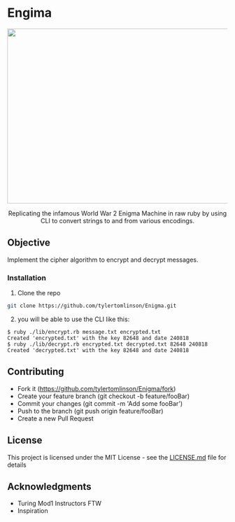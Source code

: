 # Engima

<p align="center">
  <img width="600" height="400" src="https://logopond.com/logos/9e3cd4698cef143d26ef429bd3b9ff2b.png">
</p>

<p align="center">
  Replicating the infamous World War 2 Enigma Machine in raw ruby by using CLI to convert strings to and from various encodings.
</p>

## Objective 
Implement the cipher algorithm to encrypt and decrypt messages.

### Installation
 
1. Clone the repo
```sh
git clone https://github.com/tylertomlinson/Enigma.git
```
2. you will be able to use the CLI like this:
```
$ ruby ./lib/encrypt.rb message.txt encrypted.txt
Created 'encrypted.txt' with the key 82648 and date 240818
$ ruby ./lib/decrypt.rb encrypted.txt decrypted.txt 82648 240818
Created 'decrypted.txt' with the key 82648 and date 240818
```



## Contributing
- Fork it (https://github.com/tylertomlinson/Enigma/fork)
- Create your feature branch (git checkout -b feature/fooBar)
- Commit your changes (git commit -m 'Add some fooBar')
- Push to the branch (git push origin feature/fooBar)
- Create a new Pull Request

## License
This project is licensed under the MIT License - see the [LICENSE.md](LICENSE) file for details

## Acknowledgments

* Turing Mod1 Instructors FTW
* Inspiration
